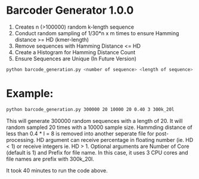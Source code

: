 # Barcoder Generator 1.0.0

1. Creates n (>100000) random k-length sequence 
2. Conduct random sampling of 1/30*n x m times to ensure Hamming distance >= HD (kmer-length)
3. Remove sequences with Hamming Distance <= HD
4. Create a Histogram for Hamming Distance Count
5. Ensure Sequences are Unique (In Future Version)

```bash
python barcode_generation.py <number of sequence> <length of sequence> <sample size> <number of sampling> <Minimum Hamming Distance> <Number of Core> <Prefix for File names>
```

 # Example:
```bash
python barcode_generation.py 300000 20 10000 20 0.40 3 300k_20l
```

This will generate 300000 random sequences with a length of 20. It will random sampled 20 times with a 10000 sample size. Hammding distance of less than 0.4 * l = 8 is removed into another seperate file for post-processing. HD argument can receive percentage in floating number (ie. HD < 1) or receive integers ie. HD > 1. Optional arguments are Number of Core (default is 1) and Prefix for file name. In this case, it uses 3 CPU cores and file names are prefix with 300k_20l.

It took 40 minutes to run the code above. 
